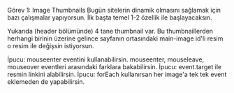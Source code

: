 Görev 1: Image Thumbnails
Bugün sitelerin dinamik olmasını sağlamak için bazı çalışmalar yapıyorsun. İlk başta temel 1-2 özellik ile başlayacaksın.

Yukarıda (header bölümünde) 4 tane thumbnail var.
Bu thumbnaillerden herhangi birinin üzerine gelince sayfanın ortasındaki main-image id'li resim o resim ile değişsin istiyorsun.

İpucu: mouseenter eventini kullanabilirsin. mouseenter, mouseleave, mouseover eventleri arasındaki farklara bakabilirsin.
İpucu: event.target ile resmin linkini alabilirsin.
İpucu: forEach kullanırsan her image'a tek tek event eklemeden de yapabilirsin.
